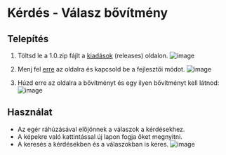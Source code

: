 # Kérdés - Válasz bővítmény

## Telepítés
1. Töltsd le a 1.0.zip fájlt a [kiadások](https://github.com/Zan1456/qna-extension/releases/tag/1.0) (releases) oldalon.
![image](https://github.com/user-attachments/assets/b9163a13-82ad-4eb3-bc81-19ea3b58dea3)

2. Menj fel [erre](chrome://extensions/) az oldalra és kapcsold be a fejlesztői módot.
![image](https://github.com/user-attachments/assets/9eb0a011-5ecb-4102-bb9a-f9227af41b6c)

3. Húzd erre az oldalra a bővítményt és egy ilyen bővítményt kell látnod:
![image](https://github.com/user-attachments/assets/79c5854c-9f23-45ba-9fb5-d9c7770bb121)

## Használat
- Az egér ráhúzásával előjönnek a válaszok a kérdésekhez.
- A képekre való kattintással új lapon fogja őket megnyitni.
- A keresés a kérdésekben és a válaszokban is keres.
![image](https://github.com/user-attachments/assets/807d864c-1962-4868-9cc8-346b770adf90)
